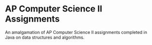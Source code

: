 # AP Computer Science II Assignments

An amalgamation of AP Computer Science II assignments completed in Java on data structures and algorithms.
